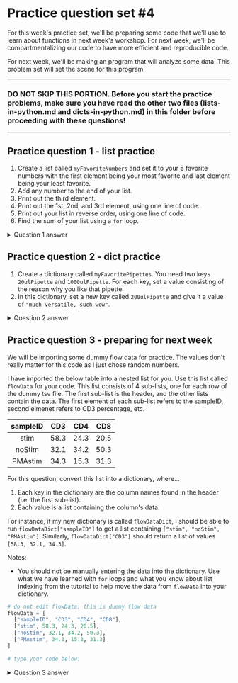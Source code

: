 # Practice question set #4

For this week's practice set, we'll be preparing some code that we'll use to learn about functions in next week's workshop. For next week, we'll be compartmentalizing our code to have more efficient and reproducible code.

For next week, we'll be making an program that will analyze some data. This problem set will set the scene for this program.

---
### **DO NOT SKIP THIS PORTION.** Before you start the practice problems, make sure you have read the other two files (lists-in-python.md and dicts-in-python.md) in this folder before proceeding with these questions!
---

## Practice question 1 - list practice
  1. Create a list called `myFavoriteNumbers` and set it to your 5 favorite numbers with the first element being your most favorite and last element being your least favorite.
  2. Add any number to the end of your list.
  3. Print out the third element.
  4. Print out the 1st, 2nd, and 3rd element, using one line of code.
  5. Print out your list in reverse order, using one line of code.
  6. Find the sum of your list using a `for` loop.

  <details>
  <summary>Question 1 answer</summary>
  
  ```python
  # creating a list of my favorite numbers
  myFavoriteNumbers = [1, 10, 100, 1000, 10000]

  # add a number to end of list
  myFavoriteNumbers.append(300)

  # print out third element. remember that python is a 0-index based language!
  print(myFavoriteNumbers[2])

  # print out 1st, 2nd, and 3rd elements with one line
  print(myFavoriteNumbers[0:3])

  # print out list in reverse order, using one line of code
  print(myFavoriteNumbers[::-1])

  # find sum using a for loop
  numSum = 0
  for x in myFavoriteNumbers:
    numSum += x
  ```
</details>

## Practice question 2 - dict practice
  1. Create a dictionary called `myFavoritePipettes`. You need two keys `20ulPipette` and `1000ulPipette`. For each key, set a value consisting of the reason why you like that pipette.
  2. In this dictionary, set a new key called `200ulPipette` and give it a value of `"much versatile, such wow"`.

<details>
  <summary>Question 2 answer</summary>
  
  ```python
  myFavoritePipettes = {"20ulPipette": "versatile",
  "1000ulPipette": "robust"}

  myFavoritePipettes["200ulPipette"] = "much versatile, such wow"
  ```
</details>

## Practice question 3 - preparing for next week
We will be importing some dummy flow data for practice. The values don't really matter for this code as I just chose random numbers.

I have imported the below table into a nested list for you. Use this list called `flowData` for your code. This list consists of 4 sub-lists, one for each row of the dummy tsv file. The first sub-list is the header, and the other lists contain the data. The first element of each sub-list refers to the sampleID, second elmenet refers to CD3 percentage, etc.

| sampleID | CD3 | CD4 | CD8 |
|:---:|:--:|:---:|:---:|
stim | 58.3 | 24.3 | 20.5
noStim | 32.1 | 34.2 | 50.3
PMAstim | 34.3 | 15.3 | 31.3

For this question, convert this list into a dictionary, where...
 1. Each key in the dictionary are the column names found in the header (i.e. the first sub-list).
 2. Each value is a list containing the column's data.

For instance, if my new dictionary is called `flowDataDict`, I should be able to run
`flowDataDict["sampleID"]` to get a list containing `["stim", "noStim", "PMAstim"]`. Similarly, `flowDataDict["CD3"]` should return a list of values `[58.3, 32.1, 34.3]`.

Notes:
- You should not be manually entering the data into the dictionary. Use what we have learned with `for` loops and what you know about list indexing from the tutorial to help move the data from `flowData` into your dictionary.


```python
# do not edit flowData: this is dummy flow data
flowData = [
  ["sampleID", "CD3", "CD4", "CD8"],
  ["stim", 58.3, 24.3, 20.5],
  ["noStim", 32.1, 34.2, 50.3],
  ["PMAstim", 34.3, 15.3, 31.3]
]

# type your code below:

```
<details>
  <summary>Question 3 answer</summary>
  
  ```python
  # do not edit flowData: this is dummy flow data
  flowData = [
    ["sampleID", "CD3", "CD4", "CD8"],
    ["stim", 58.3, 24.3, 20.5],
    ["noStim", 32.1, 34.2, 50.3],
    ["PMAstim", 34.3, 15.3, 31.3]
  ]

  # type your code below:
  flowDataDict = {}
  for i in range(0, len(flowData[0])):
    colName = flowData[0][i]
    
    values = []
    for j in range(1, len(flowData)):
      values.append(flowData[j][i])
    
    flowDataDict[colName] = values
  ```
</details>